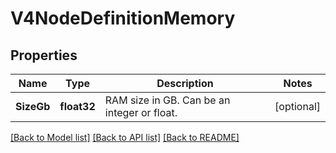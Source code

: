 # V4NodeDefinitionMemory

## Properties

Name | Type | Description | Notes
------------ | ------------- | ------------- | -------------
**SizeGb** | **float32** | RAM size in GB. Can be an integer or float. | [optional] 

[[Back to Model list]](../README.md#documentation-for-models) [[Back to API list]](../README.md#documentation-for-api-endpoints) [[Back to README]](../README.md)


